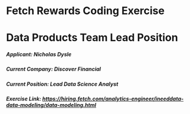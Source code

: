 # Fetch Rewards Coding Exercise
# Data Products Team Lead Position

##### Applicant: Nicholas Dysle
##### Current Company: Discover Financial
##### Current Position: Lead Data Science Analyst

##### Exercise Link: https://hiring.fetch.com/analytics-engineer/ineeddata-data-modeling/data-modeling.html
